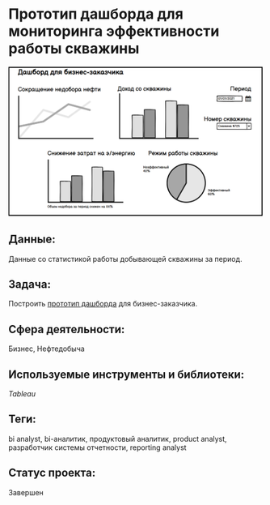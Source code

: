 # Прототип дашборда для мониторинга эффективности работы скважины 

[![Прототип дашборда для мониторинга эффективности работы скважины](https://github.com/I-Prokofev/Analytical_projects/blob/main/Well%20performance%20regime%20analysis/%D0%9C%D0%B0%D0%BA%D0%B5%D1%82%20%D0%B4%D0%BB%D1%8F%20%D0%B1%D0%B8%D0%B7%D0%BD%D0%B5%D1%81-%D0%B7%D0%B0%D0%BA%D0%B0%D0%B7%D1%87%D0%B8%D0%BA%D0%B0.png)](https://public.tableau.com/app/profile/igor6948/viz/__16653355963390/Dashboard1?publish=yes)

## Данные:

Данные со статистикой работы добывающей скважины за период.

## Задача:

Построить [прототип дашборда](https://public.tableau.com/app/profile/igor6948/viz/__16653355963390/Dashboard1?publish=yes) для бизнес-заказчика.

## Сфера деятельности:

Бизнес, Нефтедобыча

## Используемые инструменты и библиотеки:

_Tableau_

## Теги:

bi analyst, bi-аналитик, продуктовый аналитик, product analyst, разработчик системы отчетности, reporting analyst

## Статус проекта:

Завершен
